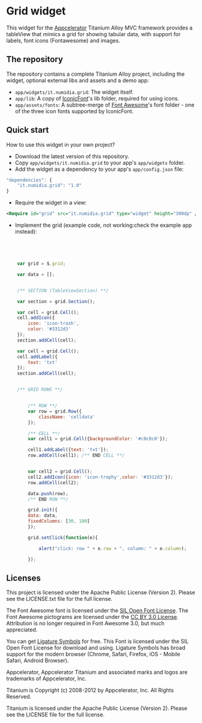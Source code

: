# Grid widget
This widget for the [Appcelerator](http://www.appcelerator.com) Titanium Alloy MVC framework provides a tableView that mimics a grid for showing tabular data, with support for labels, font icons (Fontawesome) and images.

## The repository
The repository contains a complete Titanium Alloy project, including the widget, optional external libs and assets and a demo app:
* `app/widgets/it.numidia.grid`: The widget itself.
* `app/lib`: A copy of [IconicFont](https://github.com/k0sukey/TiIconicFont)'s lib folder, required for using icons.
* `app/assets/fonts`: A subtree-merge of [Font Awesome](http://fortawesome.github.com/Font-Awesome/)'s font folder - one of the three icon fonts supported by IconicFont.

## Quick start
How to use this widget in your own project?

* Download the latest version of this repository.
* Copy `app/widgets/it.numidia.grid` to your app's `app/widgets` folder.
* Add the widget as a dependency to your app's `app/config.json` file:
	
```javascript
"dependencies": {
	"it.numidia.grid": "1.0"
}
```

* Require the widget in a view:

```xml
<Require id="grid" src="it.numidia.grid" type="widget" height="300dp" />

```

* Implement the grid (example code, not working:check the example app instead):
```javascript




	var grid = $.grid;

	var data = [];


	/** SECTION (TableViewSection) **/

	var section = grid.Section();

	var cell = grid.Cell();
	cell.addIcon({
		icon: 'icon-trash',
		color: '#3312d3'
	});
	section.addCell(cell);

	var cell = grid.Cell();
	cell.addLabel({
		text: 'txt'
	});
	section.addCell(cell);


	/** GRID ROWS **/


		/** ROW **/
		var row = grid.Row({
			className: 'celldata'
		});

		/** CELL **/
		var cell1 = grid.Cell({backgroundColor: '#c0c0c0'});

		cell1.addLabel({text: 'txt'});
		row.addCell(cell1); /** END CELL **/


		var cell2 = grid.Cell();
		cell2.addIcon({icon: 'icon-trophy',color: '#3312d3'});
		row.addCell(cell2); 

		data.push(row); 
		/** END ROW **/

		grid.init({
		data: data,
		fixedColumns: [30, 100]
		});

		grid.setClick(function(e){

			alert("click: row " + e.row + ", column: " + e.column);

		});

```


## Licenses
This project is licensed under the Apache Public License (Version 2). Please see the LICENSE.txt file for the full license.

The Font Awesome font is licensed under the [SIL Open Font License](http://scripts.sil.org/OFL). The Font Awesome pictograms are licensed under the [CC BY 3.0 License](http://creativecommons.org/licenses/by/3.0/). Attribution is no longer required in Font Awesome 3.0, but much appreciated.

You can get [Ligature Symbols](http://kudakurage.com/ligature_symbols/) for free. This Font is licensed under the SIL Open Font License for download and using. Ligature Symbols has broad support for the modern browser (Chrome, Safari, Firefox, iOS - Mobile Safari, Android Browser).

Appcelerator, Appcelerator Titanium and associated marks and logos are 
trademarks of Appcelerator, Inc. 

Titanium is Copyright (c) 2008-2012 by Appcelerator, Inc. All Rights Reserved.

Titanium is licensed under the Apache Public License (Version 2). Please
see the LICENSE file for the full license.